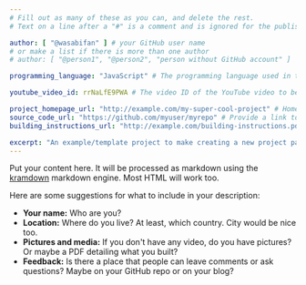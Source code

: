 ```yaml
---
# Fill out as many of these as you can, and delete the rest.
# Text on a line after a "#" is a comment and is ignored for the published page.

author: [ "@wasabifan" ] # your GitHub user name
# or make a list if there is more than one author
# author: [ "@person1", "@person2", "person without GitHub account" ]

programming_language: "JavaScript" # The programming language used in this project

youtube_video_id: rrNaLfE9PWA # The video ID of the YouTube video to be displayed with this post

project_homepage_url: "http://example.com/my-super-cool-project" # Homepage for this project
source_code_url: "https://github.com/myuser/myrepo" # Provide a link to your code
building_instructions_url: "http://example.com/building-instructions.pdf" # how to build the model out of LEGO (*not* how to build the source code)

excerpt: "An example/template project to make creating a new project page easier." # A short summary of your project. This can be a sentence or a paragraph, but it's recommended to keep it under 3 sentences.
---
```


Put your content here. It will be processed as markdown using the 
[kramdown](http://kramdown.gettalong.org/syntax.html) markdown engine.
Most HTML will work too.

Here are some suggestions for what to include in your description:

- **Your name:** Who are you?
- **Location:** Where do you live? At least, which country. City would be nice too.
- **Pictures and media:** If you don't have any video, do you have pictures? Or maybe a PDF detailing what you built?
- **Feedback:** Is there a place that people can leave comments or ask questions? Maybe on your GitHub repo or on your blog?
